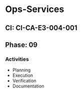 # Ops-Services

## CI: CI-CA-E3-004-001
## Phase: 09

### Activities
- Planning
- Execution
- Verification
- Documentation
